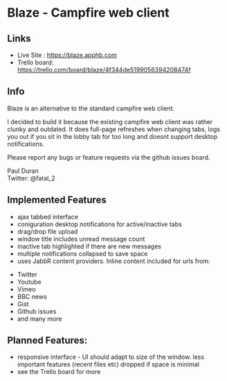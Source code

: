 Blaze - Campfire web client
===========================
Links
------
* Live Site : https://blaze.apphb.com
* Trello board: https://trello.com/board/blaze/4f344de5199056394208474f

Info
----
Blaze is an alternative to the standard campfire web client.

I decided to build it because the existing campfire web client was rather clunky and outdated. It does full-page refreshes when changing tabs, logs you out if you sit in the lobby tab for too long and doesnt support desktop notifications.

Please report any bugs or feature requests via the github issues board.

Paul Duran   
Twitter: @fatal_2


Implemented Features
--------------------
* ajax tabbed interface
* coniguration desktop notifications for active/inactive tabs
* drag/drop file upload
* window title includes unread message count
* inactive tab highlighted if there are new messages
* multiple notifications collapsed to save space 
* uses JabbR content providers. Inline content included for urls from:
 - Twitter
 - Youtube
 - Vimeo
 - BBC news
 - Gist
 - Github issues
 - and many more

Planned Features:
-----------------
* responsive interface - UI should adapt to size of the window. less important features (recent files etc) dropped if space is minimal
* see the Trello board for more 
